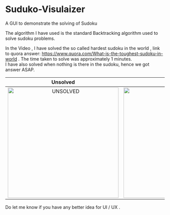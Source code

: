 # Suduko-Visulaizer
A GUI to demonstrate the solving of Sudoku  

The algorithm I have used is the standard Backtracking algorithm used to solve sudoku problems.  

In the Video , I have solved the so called hardest sudoku in the world , link to quora answer: https://www.quora.com/What-is-the-toughest-sudoku-in-world . The time taken to  solve was approximately 1 minutes.  
I have also solved when nothing is there in the sudoku, hence we got answer ASAP.

Unsolved  | Solved  
:-------------------------:|:-------------------------:
<img width="350" alt="UNSOLVED" src="https://user-images.githubusercontent.com/75127394/149355698-074aff01-f715-4087-ae3d-4077deeea2b6.png"> | <img width="350" alt="SOLVED" src="https://user-images.githubusercontent.com/75127394/149355789-69b6c1c6-6158-4f2b-928e-43bd7334b7a8.png">

Do let me know if you have any better idea for UI / UX .
